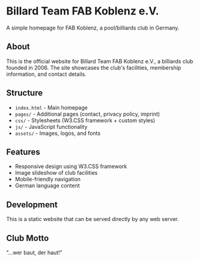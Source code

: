 # Billard Team FAB Koblenz e.V.

A simple homepage for FAB Koblenz, a pool/billiards club in Germany.

## About

This is the official website for Billard Team FAB Koblenz e.V., a billiards club founded in 2006. The site showcases the club's facilities, membership information, and contact details.

## Structure

- `index.html` - Main homepage
- `pages/` - Additional pages (contact, privacy policy, imprint)
- `css/` - Stylesheets (W3.CSS framework + custom styles)
- `js/` - JavaScript functionality
- `assets/` - Images, logos, and fonts

## Features

- Responsive design using W3.CSS framework
- Image slideshow of club facilities
- Mobile-friendly navigation
- German language content

## Development

This is a static website that can be served directly by any web server.

## Club Motto

"...wer baut, der haut!"

